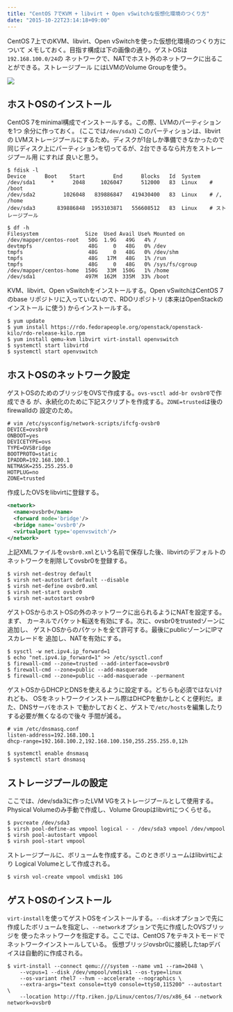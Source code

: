 ```yaml
---
title: "CentOS 7でKVM + libvirt + Open vSwitchな仮想化環境のつくり方"
date: "2015-10-22T23:14:18+09:00"
---
```


CentOS 7上でのKVM、libvirt、Open vSwitchを使った仮想化環境のつくり方について
メモしておく。目指す構成は下の画像の通り。ゲストOSは`192.168.100.0/24`の
ネットワークで、NATでホスト外のネットワークに出ることができる。ストレージプール
にはLVMのVolume Groupを使う。

![](/images/kvm_ovs_network.png)

<!--more-->

## ホストOSのインストール

CentOS 7をminimal構成でインストールする。この際、LVMのパーティションを1つ
余分に作っておく。 (ここでは`/dev/sda3`) このパーティションは、libvirtの
LVMストレージプールにするため。ディスクが1台しか準備できなかったので
同じディスク上にパーティションを切ってるが、2台できるなら片方をストレージプール用
にすれば 良いと思う。

```nohighlight
$ fdisk -l
Device      Boot    Start         End      Blocks   Id  System
/dev/sda1     *      2048     1026047      512000   83  Linux    # /boot
/dev/sda2         1026048   839886847   419430400   83  Linux    # /, /home
/dev/sda3       839886848  1953103871   556608512   83  Linux    # ストレージプール
```

```nohighlight
$ df -h
Filesystem               Size  Used Avail Use% Mounted on
/dev/mapper/centos-root   50G  1.9G   49G   4% /
devtmpfs                  48G     0   48G   0% /dev
tmpfs                     48G     0   48G   0% /dev/shm
tmpfs                     48G   17M   48G   1% /run
tmpfs                     48G     0   48G   0% /sys/fs/cgroup
/dev/mapper/centos-home  150G   33M  150G   1% /home
/dev/sda1                497M  162M  335M  33% /boot
```

KVM、libvirt、Open vSwitchをインストールする。Open vSwitchはCentOS 7のbase
リポジトリに入っていないので、RDOリポジトリ (本来はOpenStackのインストール
に使う) からインストールする。

```nohighlight
$ yum update
$ yum install https://rdo.fedorapeople.org/openstack/openstack-kilo/rdo-release-kilo.rpm
$ yum install qemu-kvm libvirt virt-install openvswitch
$ systemctl start libvirtd
$ systemctl start openvswitch
```

## ホストOSのネットワーク設定

ゲストOSのためのブリッジをOVSで作成する。`ovs-vsctl add-br ovsbr0`で作成できる
が、永続化のために下記スクリプトを作成する。`ZONE=trusted`は後のfirewalldの
設定のため。

```text
# vim /etc/sysconfig/network-scripts/ifcfg-ovsbr0
DEVICE=ovsbr0
ONBOOT=yes
DEVICETYPE=ovs
TYPE=OVSBridge
BOOTPROTO=static
IPADDR=192.168.100.1
NETMASK=255.255.255.0
HOTPLUG=no
ZONE=trusted
```

作成したOVSをlibvirtに登録する。

```xml
<network>
  <name>ovsbr0</name>
  <forward mode='bridge'/>
  <bridge name='ovsbr0'/>
  <virtualport type='openvswitch'/>
</network>
```

上記XMLファイルを`ovsbr0.xml`という名前で保存した後、libvirtのデフォルトの
ネットワークを削除してovsbr0を登録する。

```nohighlight
$ virsh net-destroy default
$ virsh net-autostart default --disable
$ virsh net-define ovsbr0.xml
$ virsh net-start ovsbr0
$ virsh net-autostart ovsbr0
```

ゲストOSからホストOSの外のネットワークに出られるようにNATを設定する。まず、
カーネルでパケット転送を有効にする。次に、ovsbr0をtrustedゾーンに追加し、
ゲストOSからのパケットを全て許可する。最後にpublicゾーンにIPマスカレードを
追加し、NATを有効にする。

```nohighlight
$ sysctl -w net.ipv4.ip_forward=1
$ echo "net.ipv4.ip_forward=1" >> /etc/sysctl.conf
$ firewall-cmd --zone=trusted --add-interface=ovsbr0
$ firewall-cmd --zone=public --add-masquerade
$ firewall-cmd --zone=public --add-masquerade --permanent
```

ゲストOSからDHCPとDNSを使えるように設定する。どちらも必須ではないけれども、
OSをネットワークインストール際はDHCPを動かしとくと便利だ。また、DNSサーバをホスト
で動かしておくと、ゲストで`/etc/hosts`を編集したりする必要が無くなるので後々
手間が減る。

```text
# vim /etc/dnsmasq.conf
listen-address=192.168.100.1
dhcp-range=192.168.100.2,192.168.100.150,255.255.255.0,12h
```

```nohighlight
$ systemctl enable dnsmasq
$ systemctl start dnsmasq
```

## ストレージプールの設定

ここでは、/dev/sda3に作ったLVM VGをストレージプールとして使用する。Physical
Volumeのみ手動で作成し、Volume Groupはlibvirtにつくらせる。

```nohighlight
$ pvcreate /dev/sda3
$ virsh pool-define-as vmpool logical - - /dev/sda3 vmpool /dev/vmpool
$ virsh pool-autostart vmpool
$ virsh pool-start vmpool
```

ストレージプールに、ボリュームを作成する。このときボリュームはlibvirtにより
Logical Volumeとして作成される。

```nohighlight
$ virsh vol-create vmpool vmdisk1 10G
```

## ゲストOSのインストール

`virt-install`を使ってゲストOSをインストールする。`--disk`オプションで先に
作成したボリュームを指定し、`--network`オプションで先に作成したOVSブリッジを
使ったネットワークを指定する。ここでは、CentOS 7をテキストモードで
ネットワークインストールしている。
仮想ブリッジovsbr0に接続したtapデバイスは自動的に作成される。

```nohighlight
$ virt-install --connect qemu:///system --name vm1 --ram=2048 \
    --vcpus=1 --disk /dev/vmpool/vmdisk1 --os-type=linux
    --os-variant rhel7 --hvm --accelerate --nographics \
    --extra-args="text console=tty0 console=ttyS0,115200" --autostart \
    --location http://ftp.riken.jp/Linux/centos/7/os/x86_64 --network network=ovsbr0
```

